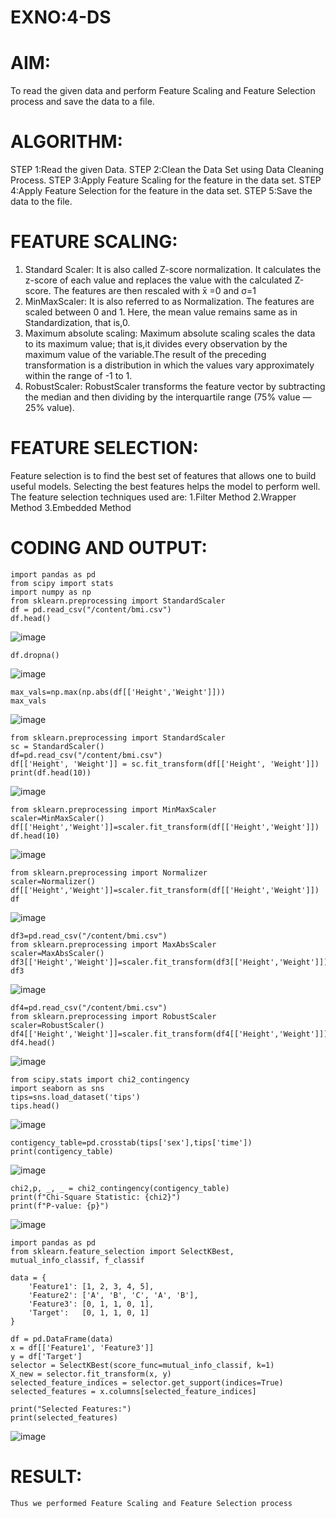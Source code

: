 # EXNO:4-DS
# AIM:
To read the given data and perform Feature Scaling and Feature Selection process and save the
data to a file.

# ALGORITHM:
STEP 1:Read the given Data.
STEP 2:Clean the Data Set using Data Cleaning Process.
STEP 3:Apply Feature Scaling for the feature in the data set.
STEP 4:Apply Feature Selection for the feature in the data set.
STEP 5:Save the data to the file.

# FEATURE SCALING:
1. Standard Scaler: It is also called Z-score normalization. It calculates the z-score of each value and replaces the value with the calculated Z-score. The features are then rescaled with x̄ =0 and σ=1
2. MinMaxScaler: It is also referred to as Normalization. The features are scaled between 0 and 1. Here, the mean value remains same as in Standardization, that is,0.
3. Maximum absolute scaling: Maximum absolute scaling scales the data to its maximum value; that is,it divides every observation by the maximum value of the variable.The result of the preceding transformation is a distribution in which the values vary approximately within the range of -1 to 1.
4. RobustScaler: RobustScaler transforms the feature vector by subtracting the median and then dividing by the interquartile range (75% value — 25% value).

# FEATURE SELECTION:
Feature selection is to find the best set of features that allows one to build useful models. Selecting the best features helps the model to perform well.
The feature selection techniques used are:
1.Filter Method
2.Wrapper Method
3.Embedded Method

# CODING AND OUTPUT:
```
import pandas as pd
from scipy import stats
import numpy as np
from sklearn.preprocessing import StandardScaler
df = pd.read_csv("/content/bmi.csv")
df.head()
```
![image](https://github.com/user-attachments/assets/25bfa566-992f-4294-9688-f15fcbafee42)
```
df.dropna()
```
![image](https://github.com/user-attachments/assets/ea55b8be-d569-44b3-9ca1-5e6a6642cfa3)
```
max_vals=np.max(np.abs(df[['Height','Weight']]))
max_vals
```
![image](https://github.com/user-attachments/assets/05b10b1d-8d1a-4d74-b92b-cd7832da9d36)
```
from sklearn.preprocessing import StandardScaler
sc = StandardScaler()
df=pd.read_csv("/content/bmi.csv")
df[['Height', 'Weight']] = sc.fit_transform(df[['Height', 'Weight']])
print(df.head(10))
```
![image](https://github.com/user-attachments/assets/413bbaa4-24d9-4f87-9652-6e2329cfc2e1)
```
from sklearn.preprocessing import MinMaxScaler
scaler=MinMaxScaler()
df[['Height','Weight']]=scaler.fit_transform(df[['Height','Weight']])
df.head(10)
```
![image](https://github.com/user-attachments/assets/30afbd2b-18b9-40e2-b671-cc1676e0ba82)
```
from sklearn.preprocessing import Normalizer
scaler=Normalizer()
df[['Height','Weight']]=scaler.fit_transform(df[['Height','Weight']])
df
```
![image](https://github.com/user-attachments/assets/38284e6b-fe76-47cc-b55c-a5e05f3e5783)
```
df3=pd.read_csv("/content/bmi.csv")
from sklearn.preprocessing import MaxAbsScaler
scaler=MaxAbsScaler()
df3[['Height','Weight']]=scaler.fit_transform(df3[['Height','Weight']])
df3
```
![image](https://github.com/user-attachments/assets/6a65d223-51ea-4249-a978-425778d1b1c2)
```
df4=pd.read_csv("/content/bmi.csv")
from sklearn.preprocessing import RobustScaler
scaler=RobustScaler()
df4[['Height','Weight']]=scaler.fit_transform(df4[['Height','Weight']])
df4.head()
```
![image](https://github.com/user-attachments/assets/beaee8fd-a5d2-475b-a16a-cadd9ed30b91)
```
from scipy.stats import chi2_contingency
import seaborn as sns
tips=sns.load_dataset('tips')
tips.head()
```
![image](https://github.com/user-attachments/assets/e79dc660-97ad-4f41-852b-c918a5f90aa7)
```
contigency_table=pd.crosstab(tips['sex'],tips['time'])
print(contigency_table)
```
![image](https://github.com/user-attachments/assets/f5cb5085-1c22-432e-bcb4-79af6af6cc38)
```
chi2,p, _, _ = chi2_contingency(contigency_table)
print(f"Chi-Square Statistic: {chi2}")
print(f"P-value: {p}")
```
![image](https://github.com/user-attachments/assets/cb887f8d-68ea-42d2-865c-ce1e45ad1f08)
```
import pandas as pd
from sklearn.feature_selection import SelectKBest, mutual_info_classif, f_classif

data = {
    'Feature1': [1, 2, 3, 4, 5],
    'Feature2': ['A', 'B', 'C', 'A', 'B'],
    'Feature3': [0, 1, 1, 0, 1],
    'Target':   [0, 1, 1, 0, 1]
}

df = pd.DataFrame(data)
x = df[['Feature1', 'Feature3']]
y = df['Target']
selector = SelectKBest(score_func=mutual_info_classif, k=1)
X_new = selector.fit_transform(x, y)
selected_feature_indices = selector.get_support(indices=True)
selected_features = x.columns[selected_feature_indices]

print("Selected Features:")
print(selected_features)
```
![image](https://github.com/user-attachments/assets/e8655349-8666-4498-b1da-0dd5f059b309)







# RESULT:
    Thus we performed Feature Scaling and Feature Selection process
